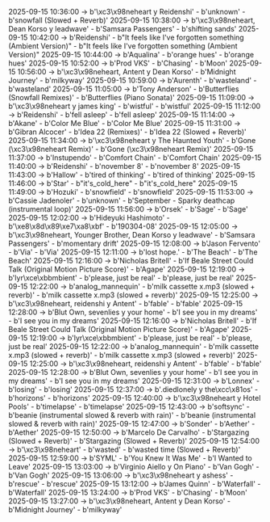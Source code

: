 2025-09-15 10:36:00 -> b'\xc3\x98neheart y Reidenshi' - b'unknown' - b'snowfall (Slowed + Reverb)'
2025-09-15 10:38:00 -> b'\xc3\x98neheart, Dean Korso y leadwave' - b'Samsara Passengers' - b'shifting sands'
2025-09-15 10:42:00 -> b'Reidenshi' - b"It feels like I've forgotten something (Ambient Version)" - b"It feels like I've forgotten something (Ambient Version)"
2025-09-15 10:44:00 -> b'Aqualina' - b'orange hues' - b'orange hues'
2025-09-15 10:52:00 -> b'Prod VKS' - b'Chasing' - b'Moon'
2025-09-15 10:56:00 -> b'\xc3\x98neheart, Antent y Dean Korso' - b'Midnight Journey' - b'milkyway'
2025-09-15 10:59:00 -> b'Aurenth' - b'wasteland' - b'wasteland'
2025-09-15 11:05:00 -> b'Tony Anderson' - b'Butterflies (Snowfall Remixes)' - b'Butterflies (Piano Sonata)'
2025-09-15 11:09:00 -> b'\xc3\x98neheart y james king' - b'wistful' - b'wistful'
2025-09-15 11:12:00 -> b'Reidenshi' - b'fell asleep' - b'fell asleep'
2025-09-15 11:14:00 -> b'Akane' - b'Color Me Blue' - b'Color Me Blue'
2025-09-15 11:31:00 -> b'Gibran Alcocer' - b'Idea 22 (Remixes)' - b'Idea 22 (Slowed + Reverb)'
2025-09-15 11:34:00 -> b'\xc3\x98neheart y The Haunted Youth' - b'Gone (\xc3\x98neheart Remix)' - b'Gone (\xc3\x98neheart Remix)'
2025-09-15 11:37:00 -> b'Instupendo' - b'Comfort Chain' - b'Comfort Chain'
2025-09-15 11:40:00 -> b'Reidenshi' - b'november 8' - b'november 8'
2025-09-15 11:43:00 -> b'Hallow' - b'tired of thinking' - b'tired of thinking'
2025-09-15 11:46:00 -> b'Star' - b"it's_cold_here" - b"it's_cold_here"
2025-09-15 11:49:00 -> b'Hozuki' - b'snowfield' - b'snowfield'
2025-09-15 11:53:00 -> b'Cassie Jadenoler' - b'unknown' - b'September - Sparky deathcap (instrumental loop)'
2025-09-15 11:56:00 -> b'Orsek' - b'Sage' - b'Sage'
2025-09-15 12:02:00 -> b'Hideyuki Hashimoto' - b'\xe8\x8d\x89\xe7\xa8\xbf' - b'190304-08'
2025-09-15 12:05:00 -> b'\xc3\x98neheart, Younger Brother, Dean Korso y leadwave' - b'Samsara Passengers' - b'momentary drift'
2025-09-15 12:08:00 -> b'Jason Fervento' - b'Via' - b'Via'
2025-09-15 12:11:00 -> b'lost hope.' - b'The Beach' - b'The Beach'
2025-09-15 12:16:00 -> b'Nicholas Britell' - b'If Beale Street Could Talk (Original Motion Picture Score)' - b'Agape'
2025-09-15 12:19:00 -> b'lyr\xce\xbbmbient' - b'please, just be real' - b'please, just be real'
2025-09-15 12:22:00 -> b'analog_mannequin' - b'milk cassette x.mp3 (slowed + reverb)' - b'milk cassette x.mp3 (slowed + reverb)'
2025-09-15 12:25:00 -> b'\xc3\x98neheart, reidenshi y Antent' - b'fable' - b'fable'
2025-09-15 12:28:00 -> b'Blut Own, sevenlies y your home' - b'I see you in my dreams' - b'I see you in my dreams'
2025-09-15 12:16:00 -> b'Nicholas Britell' - b'If Beale Street Could Talk (Original Motion Picture Score)' - b'Agape'
2025-09-15 12:19:00 -> b'lyr\xce\xbbmbient' - b'please, just be real' - b'please, just be real'
2025-09-15 12:22:00 -> b'analog_mannequin' - b'milk cassette x.mp3 (slowed + reverb)' - b'milk cassette x.mp3 (slowed + reverb)'
2025-09-15 12:25:00 -> b'\xc3\x98neheart, reidenshi y Antent' - b'fable' - b'fable'
2025-09-15 12:28:00 -> b'Blut Own, sevenlies y your home' - b'I see you in my dreams' - b'I see you in my dreams'
2025-09-15 12:31:00 -> b'Lonnex' - b'losing' - b'losing'
2025-09-15 12:37:00 -> b'.diedlonely y the\xcc\x81os' - b'horizons' - b'horizons'
2025-09-15 12:40:00 -> b'\xc3\x98neheart y Hotel Pools' - b'timelapse' - b'timelapse'
2025-09-15 12:43:00 -> b'softsync' - b'beanie (instrumental slowed & reverb with rain)' - b'beanie (instrumental slowed & reverb with rain)'
2025-09-15 12:47:00 -> b'Sonder' - b'Aether' - b'Aether'
2025-09-15 12:50:00 -> b'Marcelo De Carvalho' - b'Stargazing (Slowed + Reverb)' - b'Stargazing (Slowed + Reverb)'
2025-09-15 12:54:00 -> b'\xc3\x98neheart' - b'wasted' - b'wasted time (Slowed + Reverb)'
2025-09-15 12:59:00 -> b'SYML' - b'You Knew It Was Me' - b'I Wanted to Leave'
2025-09-15 13:03:00 -> b'Virginio Aiello y On Piano' - b'Van Gogh' - b'Van Gogh'
2025-09-15 13:06:00 -> b'\xc3\x98neheart y ashess' - b'rescue' - b'rescue'
2025-09-15 13:12:00 -> b'James Quinn' - b'Waterfall' - b'Waterfall'
2025-09-15 13:24:00 -> b'Prod VKS' - b'Chasing' - b'Moon'
2025-09-15 13:27:00 -> b'\xc3\x98neheart, Antent y Dean Korso' - b'Midnight Journey' - b'milkyway'
